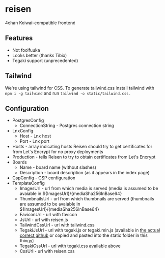 # reisen

4chan Koiwai-compatible frontend

## Features
- Not foolfuuka
- Looks better (thanks Tibix)
- Tegaki support (unprecedented)

## Tailwind

We're using tailwind for CSS. To generate tailwind.css
install tailwind with `npm i -g tailwind` and run
`tailwind -o static/tailwind.css`.

## Configuration
* PostgresConfig
  * ConnectionString - Postgres connection string
* LnxConfig
  * Host - Lnx host
  * Port - Lnx port
* Hosts - array indicating hosts Reisen should try to get certificates for from Let's Encrypt for no proxy deployments
* Production - tells Reisen to try to obtain certificates from Let's Encrypt
* Boards
  * Name - board name (without slashes)
  * Description - board description (as it appears in the index page)
* CspConfig - CSP configuration
* TemplateConfig
  * ImagesUrl - url from which media is served (media is assumed to be avaiable in ${ImagesUrl}/{mediaSha256InBase64}
  * ThumbnailsUrl - url from which thumbnails are served (thumbnails are assumed to be avaiable in ${ImagesUrl}/{mediaSha256InBase64}
  * FaviconUrl - url with favicon
  * JsUrl - url with reisen.js
  * TailwindCssUrl - url with tailwind.css
  * TegakiJsUrl - url with tegaki.js or tegaki.min.js (available in [the actual correct github](https://github.com/desuwa/tegaki) or copied and pasted into the static folder in this thingy)
  * TegakiCssUrl - url with tegaki.css available above
  * CssUrl - url with reisen.css
